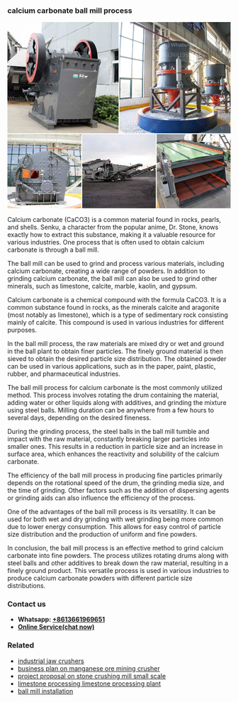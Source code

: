<h3>calcium carbonate ball mill process</h3><img src='1706755486.jpg' alt=''><p>Calcium carbonate (CaCO3) is a common material found in rocks, pearls, and shells. Senku, a character from the popular anime, Dr. Stone, knows exactly how to extract this substance, making it a valuable resource for various industries. One process that is often used to obtain calcium carbonate is through a ball mill.</p><p>The ball mill can be used to grind and process various materials, including calcium carbonate, creating a wide range of powders. In addition to grinding calcium carbonate, the ball mill can also be used to grind other minerals, such as limestone, calcite, marble, kaolin, and gypsum.</p><p>Calcium carbonate is a chemical compound with the formula CaCO3. It is a common substance found in rocks, as the minerals calcite and aragonite (most notably as limestone), which is a type of sedimentary rock consisting mainly of calcite. This compound is used in various industries for different purposes.</p><p>In the ball mill process, the raw materials are mixed dry or wet and ground in the ball plant to obtain finer particles. The finely ground material is then sieved to obtain the desired particle size distribution. The obtained powder can be used in various applications, such as in the paper, paint, plastic, rubber, and pharmaceutical industries.</p><p>The ball mill process for calcium carbonate is the most commonly utilized method. This process involves rotating the drum containing the material, adding water or other liquids along with additives, and grinding the mixture using steel balls. Milling duration can be anywhere from a few hours to several days, depending on the desired fineness.</p><p>During the grinding process, the steel balls in the ball mill tumble and impact with the raw material, constantly breaking larger particles into smaller ones. This results in a reduction in particle size and an increase in surface area, which enhances the reactivity and solubility of the calcium carbonate.</p><p>The efficiency of the ball mill process in producing fine particles primarily depends on the rotational speed of the drum, the grinding media size, and the time of grinding. Other factors such as the addition of dispersing agents or grinding aids can also influence the efficiency of the process.</p><p>One of the advantages of the ball mill process is its versatility. It can be used for both wet and dry grinding with wet grinding being more common due to lower energy consumption. This allows for easy control of particle size distribution and the production of uniform and fine powders.</p><p>In conclusion, the ball mill process is an effective method to grind calcium carbonate into fine powders. The process utilizes rotating drums along with steel balls and other additives to break down the raw material, resulting in a finely ground product. This versatile process is used in various industries to produce calcium carbonate powders with different particle size distributions.</p><h3>Contact us</h3><ul><li><strong>Whatsapp:&nbsp;<a href="https://wa.me/8613661969651">+8613661969651</a></strong></li><li><a href="https://swt.shibang-china.com/?git&amp;zhl&amp;calcium carbonate ball mill process"><strong>Online Service(chat now)</strong></a></li></ul><h3>Related</h3><ul><li><a href='industrial jaw crushers.md'>industrial jaw crushers</a></li><li><a href='business plan on manganese ore mining crusher.md'>business plan on manganese ore mining crusher</a></li><li><a href='project proposal on stone crushing mill small scale.md'>project proposal on stone crushing mill small scale</a></li><li><a href='limestone processing limestone processing plant.md'>limestone processing limestone processing plant</a></li><li><a href='ball mill installation.md'>ball mill installation</a></li></ul>